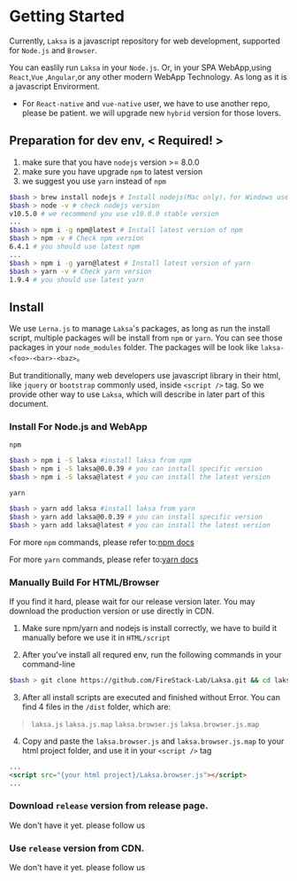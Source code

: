 # Getting Started

Currently, `Laksa` is a javascript repository for web development, supported for `Node.js` and `Browser`.

You can easlily run `Laksa` in your `Node.js`.
Or, in your SPA WebApp,using `React`,`Vue` ,`Angular`,or any other modern WebApp Technology. As long as it is a javascript Envirorment.

- For `React-native` and `vue-native` user, we have to use another repo, please be patient. we will upgrade new `hybrid` version for those lovers.

## Preparation for dev env, < Required! >

1. make sure that you have `nodejs` version >= 8.0.0
2. make sure you have upgrade `npm` to latest version
3. we suggest you use `yarn` instead of `npm`

```bash
$bash > brew install nodejs # Install nodejs(Mac only)，for Windows user you can download it from nodejs website
$bash > node -v # check nodejs version
v10.5.0 # we recommend you use v10.0.0 stable version
...
$bash > npm i -g npm@latest # Install latest version of npm
$bash > npm -v # Check npm version
6.4.1 # you should use latest npm
...
$bash > npm i -g yarn@latest # Install latest version of yarn
$bash > yarn -v # Check yarn version
1.9.4 # you should use latest yarn
```

## Install

We use `Lerna.js` to manage `Laksa`'s packages, as long as run the install script, multiple packages will be install from `npm` or `yarn`. You can see those packages in your `node_modules`
folder. The packages will be look like `laksa-<foo>-<bar>-<baz>`。

But tranditionally, many web developers use javascript library in their html, like `jquery` or `bootstrap` commonly used, inside `<script />` tag. So we provide other way to use `Laksa`, which will describe in later part of this document.

### Install For Node.js and WebApp

`npm`

```bash
$bash > npm i -S laksa #install laksa from npm
$bash > npm i -S laksa@0.0.39 # you can install specific version
$bash > npm i -S laksa@latest # you can install the latest version
```

`yarn`

```bash
$bash > yarn add laksa #install laksa from yarn
$bash > yarn add laksa@0.0.39 # you can install specific version
$bash > yarn add laksa@latest # you can install the latest version
```

For more `npm` commands, please refer to:[npm docs](https://docs.npmjs.com/)

For more `yarn` commands, please refer to:[yarn docs](https://yarnpkg.com/en/docs/)

### Manually Build For HTML/Browser

If you find it hard, please wait for our release version later. You may download the production version or use directly in CDN.

1. Make sure npm/yarn and nodejs is install correctly, we have to build it manually before we use it in `HTML/script`

2. After you've install all requred env, run the following commands in your command-line

```bash
$bash > git clone https://github.com/FireStack-Lab/Laksa.git && cd laksa && yarn install && yarn build
```

3. After all install scripts are executed and finished without Error. You can find 4 files in the `/dist` folder, which are:

> `laksa.js` `laksa.js.map` `laksa.browser.js` `laksa.browser.js.map`

4. Copy and paste the `laksa.browser.js` and `laksa.browser.js.map` to your html project folder, and use it in your `<script />` tag

```HTML
...
<script src="{your html project}/Laksa.browser.js"></script>
...
```

### Download `release` version from release page.

We don't have it yet. please follow us

### Use `release` version from CDN.

We don't have it yet. please follow us
